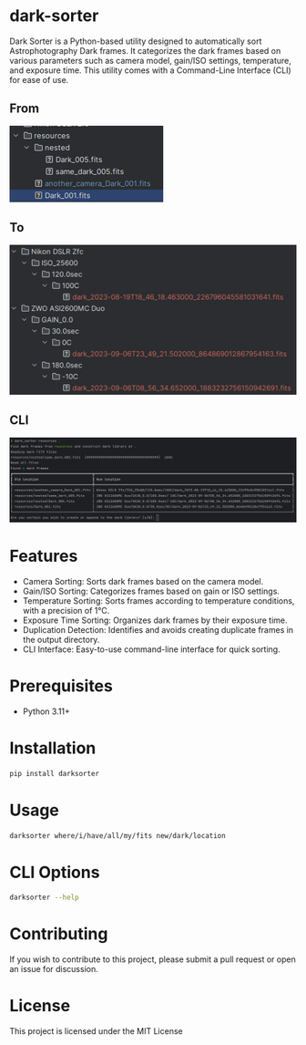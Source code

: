 # dark-sorter

Dark Sorter is a Python-based utility designed to automatically sort Astrophotography Dark frames. It categorizes the
dark frames based on various parameters such as camera model, gain/ISO settings, temperature, and exposure time. This
utility comes with a Command-Line Interface (CLI) for ease of use.

## From

![From](./images/from.png)

## To

![to](./images/to.png)

## CLI
![CLI](./images/CLI.png)

# Features

* Camera Sorting: Sorts dark frames based on the camera model.
* Gain/ISO Sorting: Categorizes frames based on gain or ISO settings.
* Temperature Sorting: Sorts frames according to temperature conditions, with a precision of 1°C.
* Exposure Time Sorting: Organizes dark frames by their exposure time.
* Duplication Detection: Identifies and avoids creating duplicate frames in the output directory.
* CLI Interface: Easy-to-use command-line interface for quick sorting.

# Prerequisites

* Python 3.11+

# Installation

```bash
pip install darksorter
```

# Usage

```bash
darksorter where/i/have/all/my/fits new/dark/location
```

# CLI Options

```bash
darksorter --help
```

# Contributing

If you wish to contribute to this project, please submit a pull request or open an issue for discussion.

# License

This project is licensed under the MIT License
